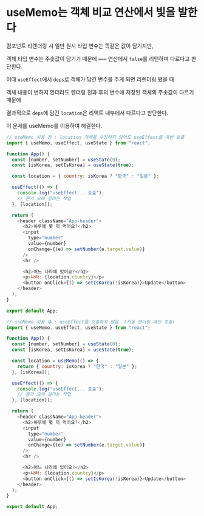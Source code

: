 # useMemo는 객체 비교 연산에서 빛을 발한다

컴포넌트 리렌더링 시 일반 원시 타입 변수는 똑같은 값이 담기지만,

객체 타입 변수는 주솟값이 담기기 때문에 `===` 연산에서 `false`를 리턴하며 다르다고 판단한다.

이때 `useEffect`에서 `deps`로 객체가 담긴 변수를 주게 되면 리렌더링 됐을 때

객체 내용이 변하지 않더라도 렌더링 전과 후의 변수에 저장된 객체의 주솟값이 다르기 때문에

결과적으로 `deps`에 담긴 `location`은 리액트 내부에서 다르다고 판단한다.

이 문제를 useMemo를 이용하여 해결한다.


```javascript
// useMemo 사용 전 : location 객체를 수정하지 않아도 useEffect를 매번 호출
import { useMemo, useEffect, useState } from "react";

function App() {
  const [number, setNumber] = useState(0);
  const [isKorea, setIsKorea] = useState(true);

  const location = { country: isKorea ? "한국" : "일본" };

  useEffect(() => {
    console.log("useEffect... 호출");
    // 뭔가 오래 걸리는 작업
  }, [location]);

  return (
    <header className="App-header">
      <h2>하루에 몇 끼 먹어요?</h2>
      <input
        type="number"
        value={number}
        onChange={(e) => setNumber(e.target.value)}
      />
      <hr />

      <h2>어느 나라에 있어요?</h2>
      <p>나라: {location.country}</p>
      <button onClick={() => setIsKorea(!isKorea)}>Update</button>
    </header>
  );
}

export default App;


```

```javascript
// useMemo 사용 후 : useEffect를 호출하지 않음. (처음 렌더링 때만 호출)
import { useMemo, useEffect, useState } from "react";

function App() {
  const [number, setNumber] = useState(0);
  const [isKorea, setIsKorea] = useState(true);

  const location = useMemo(() => {
    return { country: isKorea ? "한국" : "일본" };
  }, [isKorea]);

  useEffect(() => {
    console.log("useEffect... 호출");
    // 뭔가 오래 걸리는 작업
  }, [location]);

  return (
    <header className="App-header">
      <h2>하루에 몇 끼 먹어요?</h2>
      <input
        type="number"
        value={number}
        onChange={(e) => setNumber(e.target.value)}
      />
      <hr />

      <h2>어느 나라에 있어요?</h2>
      <p>나라: {location.country}</p>
      <button onClick={() => setIsKorea(!isKorea)}>Update</button>
    </header>
  );
}

export default App;

```
